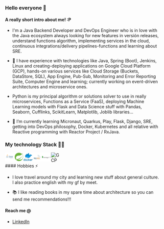 
### Hello everyone 👋

#### A really short intro about me! :P

- I'm a Java Backend Developer and DevOps Engineer who is in love with the Java ecosystem always looking for new features in versión releases, understand functions algorithm, implementing services in the cloud, continuous integrations/delivery pipelines-functions and learning about SRE.

- 🔭 I have experience with technologies like Java, Spring (Boot), Jenkins, Linux and creating-deploying applications on Google Cloud Platform (GCP), hands-on various services like Cloud Storage (Buckets, DataStore, SQL), App Engine, Pub-Sub, Monitoring and Error Reporting Suite, Computer Engine and learning; currently working on event-driven architectures and microservice ones.

- Python is my principal algorithm or solutions solver to use in really microservices, Functions as a Service (FaaS), deploying Machine Learning models with Flask and Data Science stuff with Pandas, Seaborn, Cufflinks, ScikitLearn, Matplotlib, Joblib libraries...

- 🌱 I’m currently learning Micronaut, Quarkus, Play, Flask, Django, SRE, getting into DevOps philosophy, Docker, Kubernetes and all relative with Reactive programming with Reactor Project / RxJava.  

### My technology Stack 👩‍💻

<img align="left" alt="Java" width="30px" src="https://raw.githubusercontent.com/github/explore/80688e429a7d4ef2fca1e82350fe8e3517d3494d/topics/java/java.png" />
<img align="left" alt="Spring Boot" width="30px" src="https://raw.githubusercontent.com/github/explore/80688e429a7d4ef2fca1e82350fe8e3517d3494d/topics/spring-boot/spring-boot.png" />
<img align="left" alt="Docker" width="30px" src="https://raw.githubusercontent.com/github/explore/80688e429a7d4ef2fca1e82350fe8e3517d3494d/topics/docker/docker.png" />
<img align="left" alt="MySql" width="30px" src="https://raw.githubusercontent.com/github/explore/80688e429a7d4ef2fca1e82350fe8e3517d3494d/topics/mysql/mysql.png" />
<img align="left" alt="MongoDB" width="30px" src="https://raw.githubusercontent.com/github/explore/80688e429a7d4ef2fca1e82350fe8e3517d3494d/topics/mongodb/mongodb.png" />
<img align="left" alt="GCP" width="30px" src="https://user-images.githubusercontent.com/32346414/136890885-b224fa64-8621-4a39-b3aa-c60cc85f888c.png" />
<br>
<br>
#### Hobbies ⚡

- I love travel around my city and learning new stuff about general culture. I also practice english with my gf by meet.

- 📚 I like reading books in my spare time about architecture so  you can send me recommendations!!!

#### Reach me @

- [LinkedIn](https://www.linkedin.com/in/jhon-baron/)
